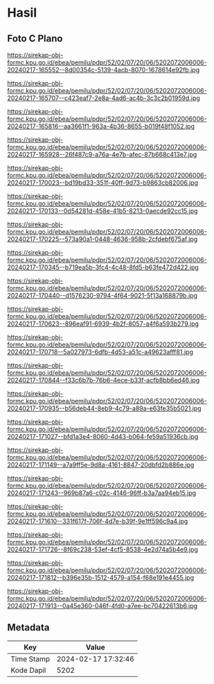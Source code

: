 # Hasil

## Foto C Plano

https://sirekap-obj-formc.kpu.go.id/ebea/pemilu/pdpr/52/02/07/20/06/5202072006006-20240217-165552--8d00354c-5139-4acb-8070-1678614e92fb.jpg

https://sirekap-obj-formc.kpu.go.id/ebea/pemilu/pdpr/52/02/07/20/06/5202072006006-20240217-165707--c423eaf7-2e8a-4ad6-ac4b-3c3c2b01959d.jpg

https://sirekap-obj-formc.kpu.go.id/ebea/pemilu/pdpr/52/02/07/20/06/5202072006006-20240217-165816--aa3661f1-963a-4b36-8655-b019f48f1052.jpg

https://sirekap-obj-formc.kpu.go.id/ebea/pemilu/pdpr/52/02/07/20/06/5202072006006-20240217-165928--26f487c9-a76a-4e7b-afec-87b668c413e7.jpg

https://sirekap-obj-formc.kpu.go.id/ebea/pemilu/pdpr/52/02/07/20/06/5202072006006-20240217-170023--bd19bd33-351f-40ff-9d73-b9863cb82006.jpg

https://sirekap-obj-formc.kpu.go.id/ebea/pemilu/pdpr/52/02/07/20/06/5202072006006-20240217-170133--0d54281d-458e-41b5-8213-0aecde92cc15.jpg

https://sirekap-obj-formc.kpu.go.id/ebea/pemilu/pdpr/52/02/07/20/06/5202072006006-20240217-170225--573a90a1-0448-4636-958b-2cfdebf675af.jpg

https://sirekap-obj-formc.kpu.go.id/ebea/pemilu/pdpr/52/02/07/20/06/5202072006006-20240217-170345--b719ea5b-3fc4-4c48-8fd5-b63fe472d422.jpg

https://sirekap-obj-formc.kpu.go.id/ebea/pemilu/pdpr/52/02/07/20/06/5202072006006-20240217-170440--d1576230-9794-4f64-9021-5f13a168879b.jpg

https://sirekap-obj-formc.kpu.go.id/ebea/pemilu/pdpr/52/02/07/20/06/5202072006006-20240217-170623--896eaf91-6939-4b2f-8057-a4f6a593b279.jpg

https://sirekap-obj-formc.kpu.go.id/ebea/pemilu/pdpr/52/02/07/20/06/5202072006006-20240217-170718--5a027973-6dfb-4d53-a51c-a49623afff81.jpg

https://sirekap-obj-formc.kpu.go.id/ebea/pemilu/pdpr/52/02/07/20/06/5202072006006-20240217-170844--f33c6b7b-76b6-4ece-b33f-acfb8bb6ed46.jpg

https://sirekap-obj-formc.kpu.go.id/ebea/pemilu/pdpr/52/02/07/20/06/5202072006006-20240217-170935--b56deb44-8eb9-4c79-a89a-e63fe35b5021.jpg

https://sirekap-obj-formc.kpu.go.id/ebea/pemilu/pdpr/52/02/07/20/06/5202072006006-20240217-171027--bfd1a3e4-8060-4d43-b064-fe59a51936cb.jpg

https://sirekap-obj-formc.kpu.go.id/ebea/pemilu/pdpr/52/02/07/20/06/5202072006006-20240217-171149--a7a9ff5e-9d8a-4161-8847-20dbfd2b886e.jpg

https://sirekap-obj-formc.kpu.go.id/ebea/pemilu/pdpr/52/02/07/20/06/5202072006006-20240217-171243--969b87a6-c02c-4146-96ff-b3a7aa94eb15.jpg

https://sirekap-obj-formc.kpu.go.id/ebea/pemilu/pdpr/52/02/07/20/06/5202072006006-20240217-171610--331f617f-706f-4d7e-b39f-9e1ff596c9a4.jpg

https://sirekap-obj-formc.kpu.go.id/ebea/pemilu/pdpr/52/02/07/20/06/5202072006006-20240217-171726--8f69c238-53ef-4cf5-8538-4e2d74a5b4e9.jpg

https://sirekap-obj-formc.kpu.go.id/ebea/pemilu/pdpr/52/02/07/20/06/5202072006006-20240217-171812--b396e35b-1512-4579-a154-f68e191e4455.jpg

https://sirekap-obj-formc.kpu.go.id/ebea/pemilu/pdpr/52/02/07/20/06/5202072006006-20240217-171913--0a45e360-046f-4fd0-a7ee-bc70422613b6.jpg


## Metadata

| Key        | Value               |
| ---------- | ------------------- |
| Time Stamp | 2024-02-17 17:32:46 |
| Kode Dapil | 5202                |



